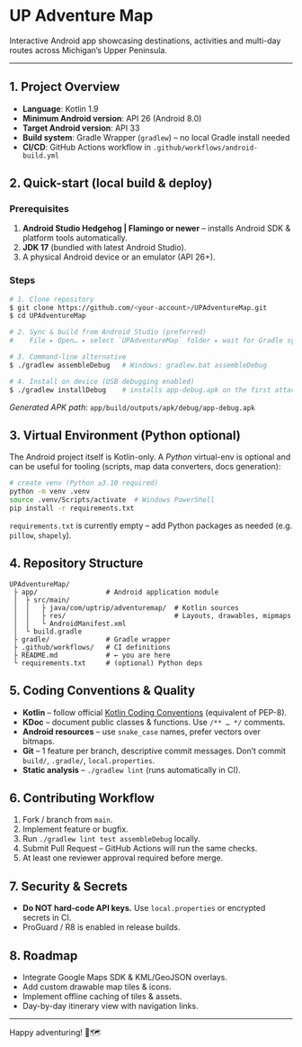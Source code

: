 # UP Adventure Map

Interactive Android app showcasing destinations, activities and multi-day routes across Michigan’s Upper Peninsula.

---

## 1. Project Overview
* **Language**: Kotlin 1.9
* **Minimum Android version**: API 26 (Android 8.0)
* **Target Android version**: API 33
* **Build system**: Gradle Wrapper (`gradlew`) – no local Gradle install needed
* **CI/CD**: GitHub Actions workflow in `.github/workflows/android-build.yml`

## 2. Quick-start (local build & deploy)
### Prerequisites
1. **Android Studio Hedgehog | Flamingo or newer** – installs Android SDK & platform tools automatically.
2. **JDK 17** (bundled with latest Android Studio).
3. A physical Android device or an emulator (API 26+).

### Steps
```bash
# 1. Clone repository
$ git clone https://github.com/<your-account>/UPAdventureMap.git
$ cd UPAdventureMap

# 2. Sync & build from Android Studio (preferred)
#    File ▸ Open… ▸ select `UPAdventureMap` folder ▸ wait for Gradle sync.

# 3. Command-line alternative
$ ./gradlew assembleDebug   # Windows: gradlew.bat assembleDebug

# 4. Install on device (USB debugging enabled)
$ ./gradlew installDebug    # installs app-debug.apk on the first attached device
```
*Generated APK path*: `app/build/outputs/apk/debug/app-debug.apk`

## 3. Virtual Environment (Python optional)
The Android project itself is Kotlin-only.  A *Python* virtual-env is optional and can be useful for tooling (scripts, map data converters, docs generation):
```bash
# create venv (Python ≥3.10 required)
python -m venv .venv
source .venv/Scripts/activate  # Windows PowerShell
pip install -r requirements.txt
```
`requirements.txt` is currently empty – add Python packages as needed (e.g. `pillow`, `shapely`).

## 4. Repository Structure
```
UPAdventureMap/
 ├ app/                 # Android application module
 │  ├ src/main/
 │  │   ├ java/com/uptrip/adventuremap/  # Kotlin sources
 │  │   ├ res/                           # Layouts, drawables, mipmaps
 │  │   └ AndroidManifest.xml
 │  └ build.gradle
 ├ gradle/              # Gradle wrapper
 ├ .github/workflows/   # CI definitions
 ├ README.md            # ← you are here
 └ requirements.txt     # (optional) Python deps
```

## 5. Coding Conventions & Quality
* **Kotlin** – follow official [Kotlin Coding Conventions](https://kotlinlang.org/docs/coding-conventions.html) (equivalent of PEP-8).
* **KDoc** – document public classes & functions.  Use `/** … */` comments.
* **Android resources** – use `snake_case` names, prefer vectors over bitmaps.
* **Git** – 1 feature per branch, descriptive commit messages.  Don’t commit `build/`, `.gradle/`, `local.properties`.
* **Static analysis** – `./gradlew lint` (runs automatically in CI).

## 6. Contributing Workflow
1. Fork / branch from `main`.
2. Implement feature or bugfix.
3. Run `./gradlew lint test assembleDebug` locally.
4. Submit Pull Request – GitHub Actions will run the same checks.
5. At least one reviewer approval required before merge.

## 7. Security & Secrets
* **Do NOT hard-code API keys.** Use `local.properties` or encrypted secrets in CI.
* ProGuard / R8 is enabled in release builds.

## 8. Roadmap
- Integrate Google Maps SDK & KML/GeoJSON overlays.
- Add custom drawable map tiles & icons.
- Implement offline caching of tiles & assets.
- Day-by-day itinerary view with navigation links.

---
Happy adventuring! 🌲🗺️
